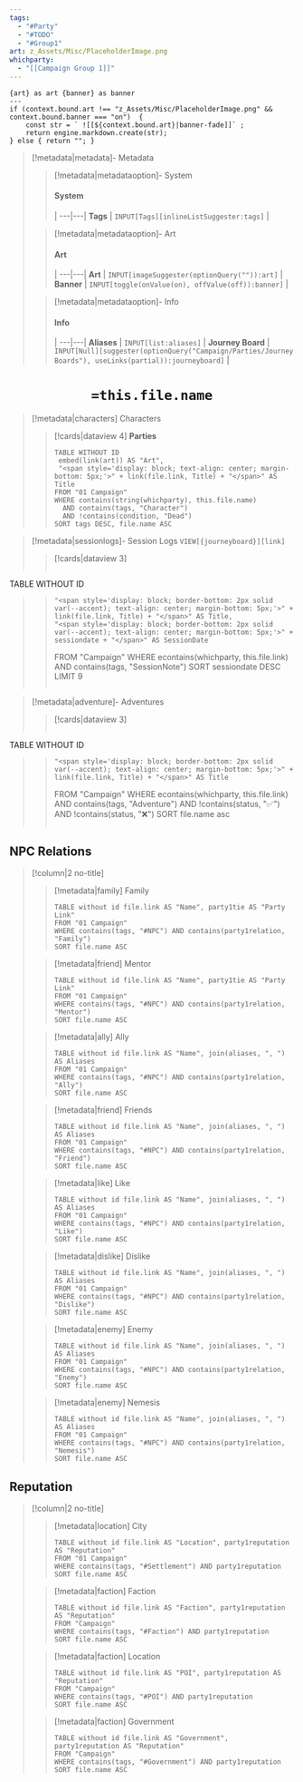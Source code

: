 ```yaml
---
tags:
  - "#Party"
  - "#TODO"
  - "#Group1"
art: z_Assets/Misc/PlaceholderImage.png
whichparty:
  - "[[Campaign Group 1]]"
---
```


```meta-bind-js-view 
{art} as art {banner} as banner
--- 
if (context.bound.art !== "z_Assets/Misc/PlaceholderImage.png" && context.bound.banner === "on")  { 
    const str = ` ![[${context.bound.art}|banner-fade]]` ;
    return engine.markdown.create(str); 
} else { return ""; }
```

> [!metadata|metadata]- Metadata 
>> [!metadata|metadataoption]- System
>> #### System
>>  |
>> ---|---|
>> **Tags** | `INPUT[Tags][inlineListSuggester:tags]` |
>
>> [!metadata|metadataoption]- Art
>> #### Art
>>  |
>> ---|---|
> **Art** | `INPUT[imageSuggester(optionQuery("")):art]` |
> **Banner** | `INPUT[toggle(onValue(on), offValue(off)):banner]` |
>
>> [!metadata|metadataoption]- Info
>> #### Info
>>  |
>> ---|---|
> **Aliases** | `INPUT[list:aliases]` |
>> **Journey Board** | `INPUT[Null][suggester(optionQuery("Campaign/Parties/Journey Boards"), useLinks(partial)):journeyboard]` | 

# <center>**`=this.file.name`**</center>
> [!metadata|characters] Characters
>> [!cards|dataview 4] **Parties**
>> ```dataview
>> TABLE WITHOUT ID 
>> 	embed(link(art)) AS "Art",
>> 	"<span style='display: block; text-align: center; margin-bottom: 5px;'>" + link(file.link, Title) + "</span>" AS Title
>> FROM "01 Campaign"
>> WHERE contains(string(whichparty), this.file.name)
>>   AND contains(tags, "Character")
>>   AND !contains(condition, "Dead")
>> SORT tags DESC, file.name ASC
>> ```



> [!metadata|sessionlogs]- Session Logs `VIEW[{journeyboard}][link]`
>> [!cards|dataview 3]
>>```dataview
TABLE WITHOUT ID
>>     "<span style='display: block; border-bottom: 2px solid var(--accent); text-align: center; margin-bottom: 5px;'>" + link(file.link, Title) + "</span>" AS Title,
>>     "<span style='display: block; border-bottom: 2px solid var(--accent); text-align: center; margin-bottom: 5px;'>" + sessiondate + "</span>" AS SessionDate
>> FROM "Campaign"
>> WHERE econtains(whichparty, this.file.link) AND contains(tags, "SessionNote")
>>SORT sessiondate DESC LIMIT 9
>>```

> [!metadata|adventure]- Adventures
>> [!cards|dataview 3]
>>```dataview
TABLE WITHOUT ID
>>     "<span style='display: block; border-bottom: 2px solid var(--accent); text-align: center; margin-bottom: 5px;'>" + link(file.link, Title) + "</span>" AS Title
>> FROM "Campaign"
>> WHERE econtains(whichparty, this.file.link) AND contains(tags, "Adventure") AND !contains(status, "✅") AND !contains(status, "❌")
>>SORT file.name asc
>>```

## NPC Relations
> [!column|2 no-title]
>> [!metadata|family] Family
>> ```dataview
>> TABLE without id file.link AS "Name", party1tie AS "Party Link"
>> FROM "01 Campaign"
>> WHERE contains(tags, "#NPC") AND contains(party1relation, "Family")
>> SORT file.name ASC
> 
>> [!metadata|friend] Mentor
>> ```dataview
>> TABLE without id file.link AS "Name", party1tie AS "Party Link"
>> FROM "01 Campaign"
>> WHERE contains(tags, "#NPC") AND contains(party1relation, "Mentor")
>> SORT file.name ASC
>
>> [!metadata|ally] Ally
>> ```dataview
>> TABLE without id file.link AS "Name", join(aliases, ", ") AS Aliases
>> FROM "01 Campaign"
>> WHERE contains(tags, "#NPC") AND contains(party1relation, "Ally")
>> SORT file.name ASC
> 
>> [!metadata|friend] Friends
>> ```dataview
>> TABLE without id file.link AS "Name", join(aliases, ", ") AS Aliases
>> FROM "01 Campaign"
>> WHERE contains(tags, "#NPC") AND contains(party1relation, "Friend")
>> SORT file.name ASC
>
>> [!metadata|like] Like
>> ```dataview
>> TABLE without id file.link AS "Name", join(aliases, ", ") AS Aliases
>> FROM "01 Campaign"
>> WHERE contains(tags, "#NPC") AND contains(party1relation, "Like")
>> SORT file.name ASC
> 
>> [!metadata|dislike] Dislike
>> ```dataview
>> TABLE without id file.link AS "Name", join(aliases, ", ") AS Aliases
>> FROM "01 Campaign"
>> WHERE contains(tags, "#NPC") AND contains(party1relation, "Dislike")
>> SORT file.name ASC
> 
>> [!metadata|enemy] Enemy
>> ```dataview
>> TABLE without id file.link AS "Name", join(aliases, ", ") AS Aliases
>> FROM "01 Campaign"
>> WHERE contains(tags, "#NPC") AND contains(party1relation, "Enemy")
>> SORT file.name ASC
> 
>> [!metadata|enemy] Nemesis
>> ```dataview
>> TABLE without id file.link AS "Name", join(aliases, ", ") AS Aliases
>> FROM "01 Campaign"
>> WHERE contains(tags, "#NPC") AND contains(party1relation, "Nemesis")
>> SORT file.name ASC

##  Reputation
> [!column|2 no-title]
>> [!metadata|location] City
>> ```dataview
>> TABLE without id file.link AS "Location", party1reputation AS "Reputation"
>> FROM "01 Campaign"
>> WHERE contains(tags, "#Settlement") AND party1reputation
>> SORT file.name ASC
>
>> [!metadata|faction] Faction
>> ```dataview
>> TABLE without id file.link AS "Faction", party1reputation AS "Reputation"
>> FROM "Campaign"
>> WHERE contains(tags, "#Faction") AND party1reputation
>> SORT file.name ASC
>
>> [!metadata|faction] Location
>> ```dataview
>> TABLE without id file.link AS "POI", party1reputation AS "Reputation"
>> FROM "Campaign"
>> WHERE contains(tags, "#POI") AND party1reputation
>> SORT file.name ASC
>
>> [!metadata|faction] Government
>> ```dataview
>> TABLE without id file.link AS "Government", party1reputation AS "Reputation"
>> FROM "Campaign"
>> WHERE contains(tags, "#Government") AND party1reputation
>> SORT file.name ASC